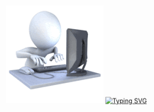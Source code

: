 ![3D man typing on a computer](./hard_working_on_computer_anim_md_nwm_v2[1].gif)
[![Typing SVG](https://readme-typing-svg.demolab.com/?lines=Hi,+My+name+is+Yitzhak+Schlissel;Welcome+to+my+git)](https://git.io/typing-svg)

<!--
**YitshakS/YitshakS** is a ✨ _special_ ✨ repository because its `README.md` (this file) appears on your GitHub profile.

Here are some ideas to get you started:

-  ### Hi there 👋
- 🔭 I’m currently working on ...
- 🌱 I’m currently learning ...
- 👯 I’m looking to collaborate on ...
- 🤔 I’m looking for help with ...
- 💬 Ask me about ...
- 📫 How to reach me: ...
- 😄 Pronouns: ...
- ⚡ Fun fact: ...
-->
